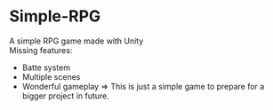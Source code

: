 # Simple-RPG
A simple RPG game made with Unity  
Missing features: 
* Batte system
* Multiple scenes
* Wonderful gameplay
=> This is just a simple game to prepare for a bigger project in future.
